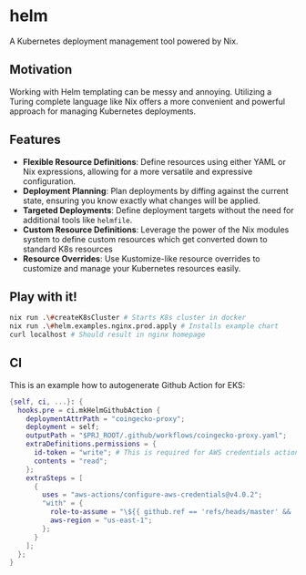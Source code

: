 
# helm

A Kubernetes deployment management tool powered by Nix.

## Motivation

Working with Helm templating can be messy and annoying. Utilizing a Turing complete language like Nix offers a more convenient and powerful approach for managing Kubernetes deployments.

## Features

- **Flexible Resource Definitions**: Define resources using either YAML or Nix expressions, allowing for a more versatile and expressive configuration.
- **Deployment Planning**: Plan deployments by diffing against the current state, ensuring you know exactly what changes will be applied.
- **Targeted Deployments**: Define deployment targets without the need for additional tools like `helmfile`.
- **Custom Resource Definitions**: Leverage the power of the Nix modules system to define custom resources which get converted down to standard K8s resources
- **Resource Overrides**: Use Kustomize-like resource overrides to customize and manage your Kubernetes resources easily.


## Play with it!
```bash
nix run .\#createK8sCluster # Starts K8s cluster in docker
nix run .\#helm.examples.nginx.prod.apply # Installs example chart
curl localhost # Should result in nginx homepage

```

## CI
This is an example how to autogenerate Github Action for EKS:
```nix
{self, ci, ...}: {
  hooks.pre = ci.mkHelmGithubAction {
    deploymentAttrPath = "coingecko-proxy";
    deployment = self;
    outputPath = "$PRJ_ROOT/.github/workflows/coingecko-proxy.yaml";
    extraDefinitions.permissions = {
      id-token = "write"; # This is required for AWS credentials action
      contents = "read";
    };
    extraSteps = [
      {
        uses = "aws-actions/configure-aws-credentials@v4.0.2";
        "with" = {
          role-to-assume = "\${{ github.ref == 'refs/heads/master' && 'arn:aws:iam::111111111111:role/eks-admin' || 'arn:aws:iam::111111111111:role/eks-devs' }}";
          aws-region = "us-east-1";
        };
      }
    ];
  };
}
```
